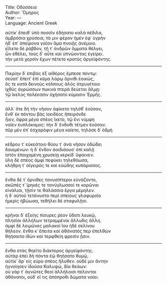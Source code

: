 Title: Οδύσσεια<br />
Author: Ὅμηρος<br />
Year: ––<br />
Language: Ancient Greek<br />

αὐτίκ᾽ ἔπειθ᾽ ὑπὸ ποσσὶν ἐδήσατο καλὰ πέδιλα,<br />
ἀμβρόσια χρύσεια, τά μιν φέρον ἠμὲν ἐφ᾽ ὑγρὴν<br />
ἠδ᾽ ἐπ᾽ ἀπείρονα γαῖαν ἅμα πνοιῇς ἀνέμοιο.<br />
εἵλετο δὲ ῥάβδον, τῇ τ᾽ ἀνδρῶν ὄμματα θέλγει,<br />
ὧν ἐθέλει, τοὺς δ᾽ αὖτε καὶ ὑπνώοντας ἐγείρει.<br />
τὴν μετὰ χερσὶν ἔχων πέτετο κρατὺς ἀργεϊφόντης.<br />

---
Πιερίην δ᾽ ἐπιβὰς ἐξ αἰθέρος ἔμπεσε πόντῳ:<br />
σεύατ᾽ ἔπειτ᾽ ἐπὶ κῦμα λάρῳ ὄρνιθι ἐοικώς,<br />
ὅς τε κατὰ δεινοὺς κόλπους ἁλὸς ἀτρυγέτοιο<br />
ἰχθῦς ἀγρώσσων πυκινὰ πτερὰ δεύεται ἅλμῃ:<br />
τῷ ἴκελος πολέεσσιν ὀχήσατο κύμασιν Ἑρμῆς.<br />

---
ἀλλ᾽ ὅτε δὴ τὴν νῆσον ἀφίκετο τηλόθ᾽ ἐοῦσαν,<br />
ἔνθ᾽ ἐκ πόντου βὰς ἰοειδέος ἤπειρόνδε<br />
ἤιεν, ὄφρα μέγα σπέος ἵκετο, τῷ ἔνι νύμφη<br />
ναῖεν ἐυπλόκαμος: τὴν δ᾽ ἔνδοθι τέτμεν ἐοῦσαν.<br />
πῦρ μὲν ἐπ᾽ ἐσχαρόφιν μέγα καίετο, τηλόσε δ᾽ ὀδμὴ<br />

---
κέδρου τ᾽ εὐκεάτοιο θύου τ᾽ ἀνὰ νῆσον ὀδώδει<br />
δαιομένων: ἡ δ᾽ ἔνδον ἀοιδιάουσ᾽ ὀπὶ καλῇ<br />
ἱστὸν ἐποιχομένη χρυσείῃ κερκίδ᾽ ὕφαινεν.<br />
ὕλη δὲ σπέος ἀμφὶ πεφύκει τηλεθόωσα,<br />
κλήθρη τ᾽ αἴγειρός τε καὶ εὐώδης κυπάρισσος.<br />

---
ἔνθα δέ τ᾽ ὄρνιθες τανυσίπτεροι εὐνάζοντο,<br />
σκῶπές τ᾽ ἴρηκές τε τανύγλωσσοί τε κορῶναι<br />
εἰνάλιαι, τῇσίν τε θαλάσσια ἔργα μέμηλεν.<br />
ἡ δ᾽ αὐτοῦ τετάνυστο περὶ σπείους γλαφυροῖο <br />
ἡμερὶς ἡβώωσα, τεθήλει δὲ σταφυλῇσι.<br />

---
κρῆναι δ᾽ ἑξείης πίσυρες ῥέον ὕδατι λευκῷ,<br />
πλησίαι ἀλλήλων τετραμμέναι ἄλλυδις ἄλλη.<br />
ἀμφὶ δὲ λειμῶνες μαλακοὶ ἴου ἠδὲ σελίνου<br />
θήλεον. ἔνθα κ᾽ ἔπειτα καὶ ἀθάνατός περ ἐπελθὼν<br />
θηήσαιτο ἰδὼν καὶ τερφθείη φρεσὶν ᾗσιν.<br />

---
ἔνθα στὰς θηεῖτο διάκτορος ἀργεϊφόντης.<br />
αὐτὰρ ἐπεὶ δὴ πάντα ἑῷ θηήσατο θυμῷ,<br />
αὐτίκ᾽ ἄρ᾽ εἰς εὐρὺ σπέος ἤλυθεν. οὐδέ μιν ἄντην<br />
ἠγνοίησεν ἰδοῦσα Καλυψώ, δῖα θεάων:<br />
οὐ γάρ τ᾽ ἀγνῶτες θεοὶ ἀλλήλοισι πέλονται<br />
ἀθάνατοι, οὐδ᾽ εἴ τις ἀπόπροθι δώματα ναίει.<br />
